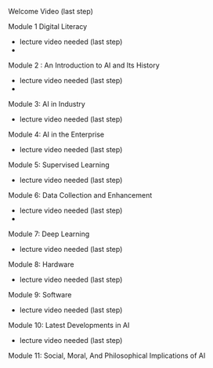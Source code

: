 Welcome Video (last step)

Module 1 Digital Literacy
 * lecture video needed (last step)
 * 

Module 2 : An Introduction to AI and Its History
 * lecture video needed (last step)
 *  
 
Module 3: AI in Industry
 * lecture video needed (last step)
 
Module 4: AI in the Enterprise
 * lecture video needed (last step)
 
Module 5: Supervised Learning
 * lecture video needed (last step)
 
Module 6: Data Collection and Enhancement
 * lecture video needed (last step)
 * 
Module 7: Deep Learning
 * lecture video needed (last step)
 
Module 8: Hardware
 * lecture video needed (last step)
 
Module 9: Software
 * lecture video needed (last step)
 
Module 10: Latest Developments in AI
 * lecture video needed (last step)
 
Module 11: Social, Moral, And Philosophical Implications of AI
